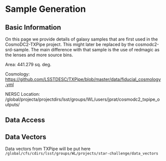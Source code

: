 # Sample Generation

## Basic Information

On this page we provide details of galaxy samples that are first used in the CosmoDC2-TXPipe project. This might later be replaced by the cosmodc2-srd-sample. The main difference with that sample is the use of redmagic as the lenses and more source bins. 

Area: 441.279 sq. deg.

Cosmology: https://github.com/LSSTDESC/TXPipe/blob/master/data/fiducial_cosmology.yml

NERSC Location: /global/projecta/projectdirs/lsst/groups/WL/users/jprat/cosmodc2_txpipe_outputs/


## Data Access

## Data Vectors

Data vectors from TXPipe will be put here `/global/cfs/cdirs/lsst/groups/WL/projects/star-challenge/data_vectors`

